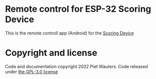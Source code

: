 # Remote control for ESP-32 Scoring Device 
This is the remote controll app (Android) for the [Scoring Device](https://github.com/pietwauters/esp32-scoring-device/wiki)

# Copyright and license
Code and documentation copyright 2022 Piet Wauters. Code released under [the GPL-3.0 license](https://github.com/pietwauters/esp32-scoring-device/blob/main/LICENSE)
